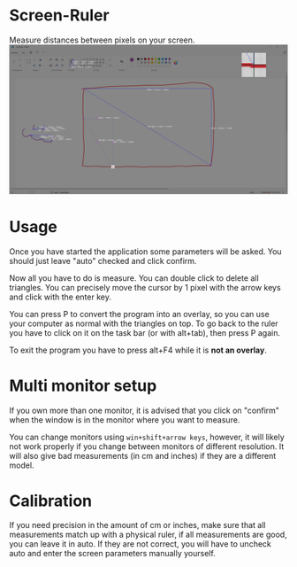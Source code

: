 # Screen-Ruler
Measure distances between pixels on your screen.
![sample image](https://github.com/calcoph/screen-ruler/blob/master/sample_images/working_example.png)
# Usage
Once you have started the application some parameters will be asked. You should just leave "auto" checked and click confirm.

Now all you have to do is measure. You can double click to delete all triangles.
You can precisely move the cursor by 1 pixel with the arrow keys and click with the enter key.

You can press P to convert the program into an overlay, so you can use your computer as normal with the triangles on top.
To go back to the ruler you have to click on it on the task bar (or with alt+tab), then press P again.

To exit the program you have to press alt+F4 while it is __not an overlay__.

# Multi monitor setup
If you own more than one monitor, it is advised that you click on "confirm" when the window is in the monitor where you want to measure.

You can change monitors using `win+shift+arrow keys`, however, it will likely not work properly if you change between monitors of different resolution. It will also give bad measurements (in cm and inches) if they are a different model.

# Calibration
If you need precision in the amount of cm or inches, make sure that all measurements match up with a physical ruler, if all measurements are good, you can leave it in auto.
If they are not correct, you will have to uncheck auto and enter the screen parameters manually yourself.
